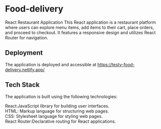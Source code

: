 # Food-delivery
React Restaurant Application
This React application is a restaurant platform where users can explore menu items, add items to their cart, place orders, and proceed to checkout. It features a responsive design and utilizes React Router for navigation.
## Deployment
The application is deployed and accessible at https://testy-food-delivery.netlify.app/
## Tech Stack
The application is built using the following technologies:

React:JavaScript library for building user interfaces.<br>
HTML: Markup language for structuring web pages.<br>
CSS: Stylesheet language for styling web pages.<br>
React Router:Declarative routing for React applications.<br>
